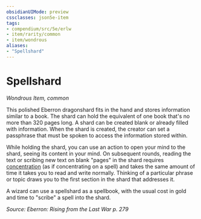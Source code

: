 ```yaml
---
obsidianUIMode: preview
cssclasses: json5e-item
tags:
- compendium/src/5e/erlw
- item/rarity/common
- item/wondrous
aliases: 
- "Spellshard"
---
```

# Spellshard
*Wondrous Item, common*  


This polished Eberron dragonshard fits in the hand and stores information similar to a book. The shard can hold the equivalent of one book that's no more than 320 pages long. A shard can be created blank or already filled with information. When the shard is created, the creator can set a passphrase that must be spoken to access the information stored within.

While holding the shard, you can use an action to open your mind to the shard, seeing its content in your mind. On subsequent rounds, reading the text or scribing new text on blank "pages" in the shard requires [concentration](_conditions.md#concentration) (as if concentrating on a spell) and takes the same amount of time it takes you to read and write normally. Thinking of a particular phrase or topic draws you to the first section in the shard that addresses it.

A wizard can use a spellshard as a spellbook, with the usual cost in gold and time to "scribe" a spell into the shard.

*Source: Eberron: Rising from the Last War p. 279*